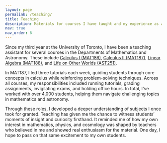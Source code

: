 ```yaml
---
layout: page
permalink: /teaching/
title: Teaching
description: Materials for courses I have taught and my experience as a teaching assistant.
nav: true
nav_order: 6
---
```


Since my third year at the University of Toronto, I have been a teaching assistant for several courses in the Departments of Mathematics and Astronomy. These include [Calculus I (MAT186)](https://engineering.calendar.utoronto.ca/course/mat186h1), [Calculus II (MAT187)](https://engineering.calendar.utoronto.ca/course/mat187h1), [Linear Algebra (MAT188)](https://engineering.calendar.utoronto.ca/course/mat188h1), and [Life on Other Worlds (AST251)](https://artsci.calendar.utoronto.ca/course/ast251h1). 

In MAT187, I led three tutorials each week, guiding students through core concepts in calculus while reinforcing problem-solving techniques. Across all courses, my responsibilities included running tutorials, grading assignments, invigilating exams, and holding office hours. In total, I've worked with over 4,000 students, helping them navigate challenging topics in mathematics and astronomy.

Through these roles, I developed a deeper understanding of subjects I once took for granted. Teaching has given me the chance to witness students’ moments of insight and curiosity firsthand. It reminded me of how my own interest in mathematics, physics, and cosmology was shaped by teachers who believed in me and showed real enthusiasm for the material. One day, I hope to pass on that same excitement to my own students.
